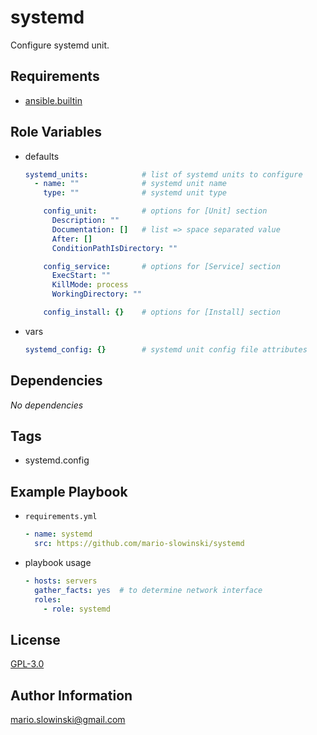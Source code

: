 systemd
=======

Configure systemd unit.

Requirements
------------

* [ansible.builtin](https://docs.ansible.com/ansible/latest/collections/ansible/builtin/index.html)

Role Variables
--------------

* defaults

  ```yaml
  systemd_units:            # list of systemd units to configure
    - name: ""              # systemd unit name
      type: ""              # systemd unit type

      config_unit:          # options for [Unit] section
        Description: ""
        Documentation: []   # list => space separated value
        After: []
        ConditionPathIsDirectory: ""

      config_service:       # options for [Service] section
        ExecStart: ""
        KillMode: process
        WorkingDirectory: ""

      config_install: {}    # options for [Install] section
  ```

* vars

  ```yaml
  systemd_config: {}        # systemd unit config file attributes
  ```

Dependencies
------------

*No dependencies*

Tags
----

* systemd.config

Example Playbook
----------------

* `requirements.yml`

  ```yaml
  - name: systemd
    src: https://github.com/mario-slowinski/systemd
  ```

* playbook usage

  ```yaml
  - hosts: servers
    gather_facts: yes  # to determine network interface
    roles:
      - role: systemd
  ```

License
-------

[GPL-3.0](https://www.gnu.org/licenses/gpl-3.0.html)

Author Information
------------------

[mario.slowinski@gmail.com](mailto:mario.slowinski@gmail.com)
